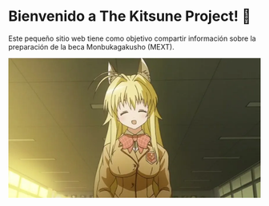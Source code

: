 # Bienvenido a The Kitsune Project! 🦊
Este pequeño sitio web tiene como objetivo compartir información sobre la preparación de la beca Monbukagakusho (MEXT).

![Chizuru](assets/img/chizuru.webp)